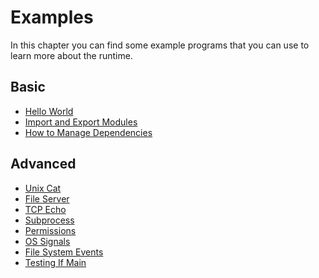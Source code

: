 # Examples

In this chapter you can find some example programs that you can use to learn
more about the runtime.

## Basic

- [Hello World](./examples/hello_world)
- [Import and Export Modules](./examples/import_export)
- [How to Manage Dependencies](./examples/manage_dependencies)

## Advanced

- [Unix Cat](./examples/unix_cat)
- [File Server](./examples/file_server)
- [TCP Echo](./examples/tcp_echo)
- [Subprocess](./examples/subprocess)
- [Permissions](./examples/permissions)
- [OS Signals](./examples/os_signals)
- [File System Events](./examples/file_system_events)
- [Testing If Main](./examples/testing_if_main)

